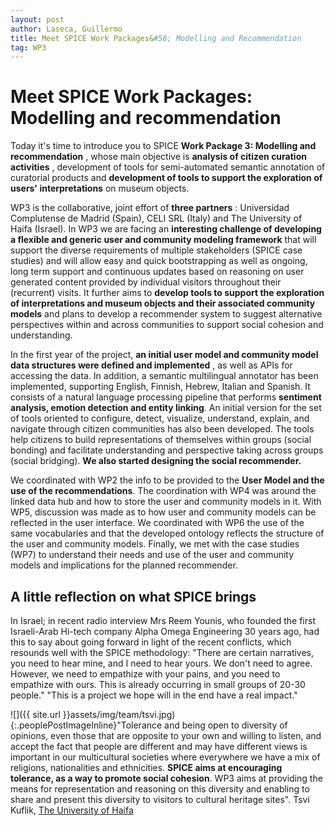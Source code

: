 ```yaml
---
layout: post
author: Laseca, Guillermo
title: Meet SPICE Work Packages&#58; Modelling and Recommendation
tag: WP3
---
```


#
# Meet SPICE Work Packages: Modelling and recommendation

Today it&#39;s time to introduce you to SPICE **Work Package 3: Modelling and recommendation** , whose main objective is **analysis of citizen curation activities** , development of tools for semi-automated semantic annotation of curatorial products and **development of tools to support the exploration of users&#39; interpretations** on museum objects.

WP3 is the collaborative, joint effort of **three partners** : Universidad Complutense de Madrid (Spain), CELI SRL (Italy) and The University of Haifa (Israel). In WP3 we are facing an **interesting challenge of developing a flexible and generic user and community modeling framework** that will support the diverse requirements of multiple stakeholders (SPICE case studies) and will allow easy and quick bootstrapping as well as ongoing, long term support and continuous updates based on reasoning on user generated content provided by individual visitors throughout their (recurrent) visits. It further aims to **develop tools to support the exploration of interpretations and museum objects and their associated community models** and plans to develop a recommender system to suggest alternative perspectives within and across communities to support social cohesion and understanding.

In the first year of the project, **an initial user model and community model data structures were defined and implemented** , as well as APIs for accessing the data. In addition, a semantic multilingual annotator has been implemented, supporting English, Finnish, Hebrew, Italian and Spanish. It consists of a natural language processing pipeline that performs **sentiment analysis, emotion detection and entity linking**. An initial version for the set of tools oriented to configure, detect, visualize, understand, explain, and navigate through citizen communities has also been developed. The tools help citizens to build representations of themselves within groups (social bonding) and facilitate understanding and perspective taking across groups (social bridging). **We also started designing the social recommender.**

We coordinated with WP2 the info to be provided to the **User Model and the use of the recommendations**. The coordination with WP4 was around the linked data hub and how to store the user and community models in it. With WP5, discussion was made as to how user and community models can be reflected in the user interface. We coordinated with WP6 the use of the same vocabularies and that the developed ontology reflects the structure of the user and community models. Finally, we met with the case studies (WP7) to understand their needs and use of the user and community models and implications for the planned recommender.

## A little reflection on what SPICE brings

In Israel; in recent radio interview Mrs Reem Younis, who founded the first Israeli-Arab Hi-tech company Alpha Omega Engineering 30 years ago, had this to say about going forward in light of the recent conflicts, which resounds well with the SPICE methodology: &quot;There are certain narratives, you need to hear mine, and I need to hear yours. We don&#39;t need to agree. However, we need to empathize with your pains, and you need to empathize with ours. This is already occurring in small groups of 20-30 people.&quot; &quot;This is a project we hope will in the end have a real impact.&quot;

![]({{ site.url }}assets/img/team/tsvi.jpg){:.peoplePostImageInline}&quot;Tolerance and being open to diversity of opinions, even those that are opposite to your own and willing to listen, and accept the fact that people are different and may have different views is important in our multicultural societies where everywhere we have a mix of religions, nationalities and ethnicities. **SPICE aims at encouraging tolerance, as a way to promote social cohesion**. WP3 aims at providing the means for representation and reasoning on this diversity and enabling to share and present this diversity to visitors to cultural heritage sites&quot;. 
Tsvi Kuflik, [The University of Haifa](https://www.haifa.ac.il)